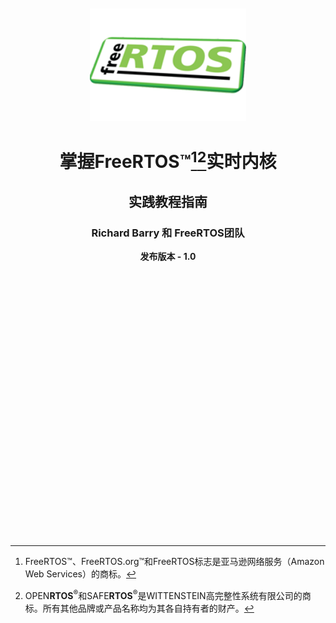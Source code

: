 <div align="center">

</br>
</br>

<img src="./media/freeRTOS.png" alt="" height="180" width="250"/>


# 掌握FreeRTOS™[^1][^2]实时内核

## 实践教程指南 ##

### Richard Barry 和 FreeRTOS团队 ###

**发布版本 - 1.0**


</br>
</br>

</div>


</br>
</br>
</br>
</br>
</br>
</br>
</br>
</br>
</br>
</br>
</br>
</br>
</br>
</br>
</br>
</br>
</br>
</br>
</br>
</br>
</br>
</br>
</br>



<div align = "left">
  
[^1]: FreeRTOS™、FreeRTOS.org™和FreeRTOS标志是亚马逊网络服务（Amazon Web Services）的商标。
[^2]: OPEN**RTOS**<sup>®</sup>和SAFE**RTOS**<sup>®</sup>是WITTENSTEIN高完整性系统有限公司的商标。所有其他品牌或产品名称均为其各自持有者的财产。

</div>

